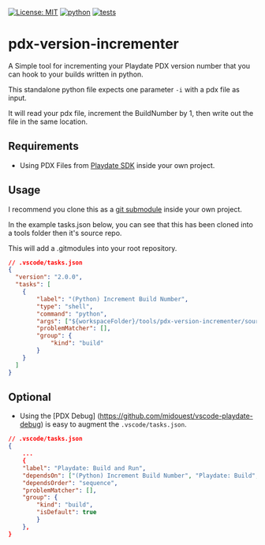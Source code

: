 [![License: MIT](https://img.shields.io/badge/license-MIT-blue)](https://opensource.org/license/mit)
[![python](https://img.shields.io/badge/python-3.10%2B-blue)](https://www.python.org)
[![tests](https://github.com/CounterTorque/pdx-version-incrementer/actions/workflows/python-app.yml/badge.svg)](https://github.com/CounterTorque/pdx-version-incrementer/actions/workflows/python-app.yml)



# pdx-version-incrementer

A Simple tool for incrementing your Playdate PDX version number that you can hook to your builds written in python.

This standalone python file expects one parameter `-i` with a pdx file as input. 

It will read your pdx file, increment the BuildNumber by 1, then write out the file in the same location.

## Requirements


- Using PDX Files from [Playdate SDK](https://play.date/dev/) inside your own project.


## Usage

I recommend you clone this as a [git submodule](https://git-scm.com/book/en/v2/Git-Tools-Submodules) inside your own project.

In the example tasks.json below, you can see that this has been cloned into a tools folder then it's source repo.

This will add a .gitmodules into your root repository. 


```json
// .vscode/tasks.json
{
  "version": "2.0.0",
  "tasks": [
    {
        "label": "(Python) Increment Build Number",
        "type": "shell",
        "command": "python",
        "args": ["${workspaceFolder}/tools/pdx-version-incrementer/source/pdx_build_increment.py", "-i", "${workspaceFolder}/source/pdxinfo"],
        "problemMatcher": [],
        "group": {
            "kind": "build"
        }
    }	
  ]
}
```

## Optional 

- Using the [PDX Debug] (https://github.com/midouest/vscode-playdate-debug) is easy to augment the `.vscode/tasks.json`. 

```json
// .vscode/tasks.json
{
    ...
    {
    "label": "Playdate: Build and Run",
    "dependsOn": ["(Python) Increment Build Number", "Playdate: Build", "Playdate: Run"],
    "dependsOrder": "sequence",
    "problemMatcher": [],
    "group": {
        "kind": "build",
        "isDefault": true
        }
    },
}
```